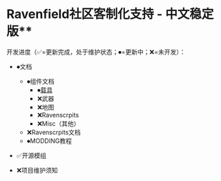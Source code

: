 # Ravenfield社区客制化支持 - 中文稳定版**

开发进度（✅=更新完成，处于维护状态；⏺=更新中；❌=未开发）：

- ⏺文档
    - ⏺组件文档
        - ⏺[载具](/Documents/Vehicle/README.md)
        - ❌武器
        - ❌地图
        - ❌Ravenscrpits
        - ❌Misc（其他）
    - ❌Ravenscrpits文档
    - ⏺MODDING教程
- ✅开源模组

- ❌项目维护须知

